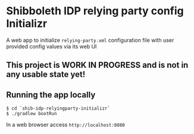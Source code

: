 # Shibboleth IDP relying party config Initializr

A web app to initialize `relying-party.xml` configuration file with user provided config values via its web UI

## This project is WORK IN PROGRESS and is not in any usable state yet!


## Running the app locally


    $ cd `shib-idp-relyingparty-initializr`
    $ ./gradlew bootRun

In a web browser access `http://localhost:8080`
